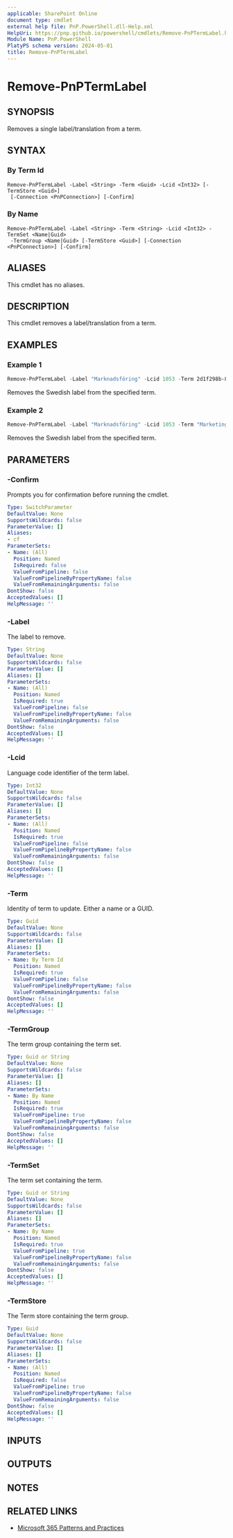 ```yaml
---
applicable: SharePoint Online
document type: cmdlet
external help file: PnP.PowerShell.dll-Help.xml
HelpUri: https://pnp.github.io/powershell/cmdlets/Remove-PnPTermLabel.html
Module Name: PnP.PowerShell
PlatyPS schema version: 2024-05-01
title: Remove-PnPTermLabel
---
```


# Remove-PnPTermLabel

## SYNOPSIS

Removes a single label/translation from a term.

## SYNTAX

### By Term Id

```
Remove-PnPTermLabel -Label <String> -Term <Guid> -Lcid <Int32> [-TermStore <Guid>]
 [-Connection <PnPConnection>] [-Confirm]
```

### By Name

```
Remove-PnPTermLabel -Label <String> -Term <String> -Lcid <Int32> -TermSet <Name|Guid>
 -TermGroup <Name|Guid> [-TermStore <Guid>] [-Connection <PnPConnection>] [-Confirm]
```

## ALIASES

This cmdlet has no aliases.

## DESCRIPTION

This cmdlet removes a label/translation from a term.

## EXAMPLES

### Example 1

```powershell
Remove-PnPTermLabel -Label "Marknadsföring" -Lcid 1053 -Term 2d1f298b-804a-4a05-96dc-29b667adec62
```

Removes the Swedish label from the specified term.

### Example 2

```powershell
Remove-PnPTermLabel -Label "Marknadsföring" -Lcid 1053 -Term "Marketing" -TermSet "Departments" -TermGroup "Corporate"
```
Removes the Swedish label from the specified term.

## PARAMETERS

### -Confirm

Prompts you for confirmation before running the cmdlet.

```yaml
Type: SwitchParameter
DefaultValue: None
SupportsWildcards: false
ParameterValue: []
Aliases:
- cf
ParameterSets:
- Name: (All)
  Position: Named
  IsRequired: false
  ValueFromPipeline: false
  ValueFromPipelineByPropertyName: false
  ValueFromRemainingArguments: false
DontShow: false
AcceptedValues: []
HelpMessage: ''
```

### -Label

The label to remove.

```yaml
Type: String
DefaultValue: None
SupportsWildcards: false
ParameterValue: []
Aliases: []
ParameterSets:
- Name: (All)
  Position: Named
  IsRequired: true
  ValueFromPipeline: false
  ValueFromPipelineByPropertyName: false
  ValueFromRemainingArguments: false
DontShow: false
AcceptedValues: []
HelpMessage: ''
```

### -Lcid

Language code identifier of the term label.

```yaml
Type: Int32
DefaultValue: None
SupportsWildcards: false
ParameterValue: []
Aliases: []
ParameterSets:
- Name: (All)
  Position: Named
  IsRequired: true
  ValueFromPipeline: false
  ValueFromPipelineByPropertyName: false
  ValueFromRemainingArguments: false
DontShow: false
AcceptedValues: []
HelpMessage: ''
```

### -Term

Identity of term to update. Either a name or a GUID.

```yaml
Type: Guid
DefaultValue: None
SupportsWildcards: false
ParameterValue: []
Aliases: []
ParameterSets:
- Name: By Term Id
  Position: Named
  IsRequired: true
  ValueFromPipeline: false
  ValueFromPipelineByPropertyName: false
  ValueFromRemainingArguments: false
DontShow: false
AcceptedValues: []
HelpMessage: ''
```

### -TermGroup

The term group containing the term set.

```yaml
Type: Guid or String
DefaultValue: None
SupportsWildcards: false
ParameterValue: []
Aliases: []
ParameterSets:
- Name: By Name
  Position: Named
  IsRequired: true
  ValueFromPipeline: true
  ValueFromPipelineByPropertyName: false
  ValueFromRemainingArguments: false
DontShow: false
AcceptedValues: []
HelpMessage: ''
```

### -TermSet

The term set containing the term.

```yaml
Type: Guid or String
DefaultValue: None
SupportsWildcards: false
ParameterValue: []
Aliases: []
ParameterSets:
- Name: By Name
  Position: Named
  IsRequired: true
  ValueFromPipeline: true
  ValueFromPipelineByPropertyName: false
  ValueFromRemainingArguments: false
DontShow: false
AcceptedValues: []
HelpMessage: ''
```

### -TermStore

The Term store containing the term group.

```yaml
Type: Guid
DefaultValue: None
SupportsWildcards: false
ParameterValue: []
Aliases: []
ParameterSets:
- Name: (All)
  Position: Named
  IsRequired: false
  ValueFromPipeline: true
  ValueFromPipelineByPropertyName: false
  ValueFromRemainingArguments: false
DontShow: false
AcceptedValues: []
HelpMessage: ''
```

## INPUTS

## OUTPUTS

## NOTES

## RELATED LINKS

- [Microsoft 365 Patterns and Practices](https://aka.ms/m365pnp)
